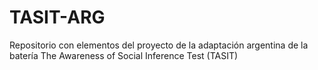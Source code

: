 # TASIT-ARG
Repositorio con elementos del proyecto de la adaptación argentina de la batería The Awareness of Social Inference Test (TASIT)

